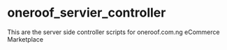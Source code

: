 # oneroof_servier_controller
This are the server side controller scripts for oneroof.com.ng eCommerce Marketplace
